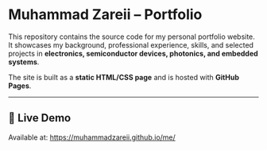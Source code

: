 # Muhammad Zareii – Portfolio

This repository contains the source code for my personal portfolio website.  
It showcases my background, professional experience, skills, and selected projects in **electronics, semiconductor devices, photonics, and embedded systems**.  

The site is built as a **static HTML/CSS page** and is hosted with **GitHub Pages**.

---

## 🔗 Live Demo
Available at: https://muhammadzareii.github.io/me/

